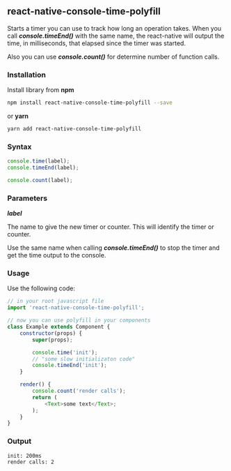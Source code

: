 ## react-native-console-time-polyfill

Starts a timer you can use to track how long an operation takes. When you call ***console.timeEnd()*** with the same name, the react-native will output the time, in milliseconds, that elapsed since the timer was started.

Also you can use ***console.count()*** for determine number of function calls.

### Installation

Install library from **npm**

```bash
npm install react-native-console-time-polyfill --save
```

or **yarn**

```bash
yarn add react-native-console-time-polyfill
```

### Syntax

```javascript
console.time(label);
console.timeEnd(label);

console.count(label);
```

### Parameters

***label***

The name to give the new timer or counter. This will identify the timer or counter.

Use the same name when calling ***console.timeEnd()*** to stop the timer and get the time output to the console.

### Usage

Use the following code:

```javascript
// in your root javascript file
import 'react-native-console-time-polyfill';

// now you can use polyfill in your components
class Example extends Component {
    constructor(props) {
        super(props);

        console.time('init');
        // "some slow initializaton code"
        console.timeEnd('init');
    }

    render() {
        console.count('render calls');
        return (
            <Text>some text</Text>;
        );
    }
}
```

### Output

```
init: 200ms
render calls: 2
```
